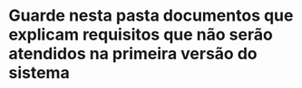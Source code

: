 # Guarde nesta pasta documentos que explicam requisitos que não serão atendidos na primeira versão do sistema